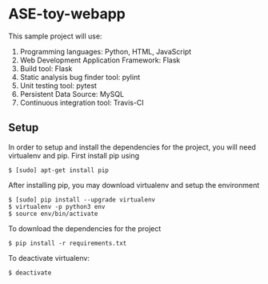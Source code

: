 # ASE-toy-webapp

This sample project will use:

1. Programming languages: Python, HTML, JavaScript
2. Web Development Application Framework: Flask
3. Build tool: Flask
4. Static analysis bug finder tool: pylint
5. Unit testing tool: pytest
6. Persistent Data Source: MySQL
7. Continuous integration tool: Travis-CI

## Setup

In order to setup and install the dependencies for the project, you will need virtualenv and pip. First install pip using
```
$ [sudo] apt-get install pip
```

After installing pip, you may download virtualenv and setup the environment
```
$ [sudo] pip install --upgrade virtualenv
$ virtualenv -p python3 env
$ source env/bin/activate
```

To download the dependencies for the project
```
$ pip install -r requirements.txt
```

To deactivate virtualenv:
```
$ deactivate
```

